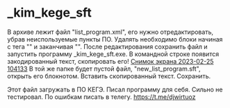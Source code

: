 # _kim_kege_sft
В архиве лежит файл "list_program.xml", его нужно отредактировать, убрав неиспользуемые пункты ПО.
Удалять необходимо блоки начиная с тега "<RegisteredSoftware>" и заканчивая "</RegisteredSoftware>".
После редактирования сохранить файл и запустить программу _kim_kege_sft.exe.
В командной строке появится закодированный текст, скопировать его!
[Снимок экрана 2023-02-25 104133](https://user-images.githubusercontent.com/20368858/221345295-cf9e989e-66cc-45a7-b286-e50ac6fce489.png)
В той же папке будет пустой файл, "new_list_program.sft", открыть его блокнотом.
Вставить скопированный текст.
Сохранить.

Этот файл загружать в ПО КЕГЭ. Писал программу для себя. Сильно не тестировал. По ошибкам писать в телегу. https://t.me/djwirtuoz
